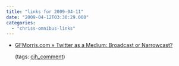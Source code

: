 ```yaml
---
title: "links for 2009-04-11"
date: "2009-04-12T03:30:29.000"
categories: 
  - "chriss-omnibus-links"
---
```


- [GFMorris.com » Twitter as a Medium: Broadcast or Narrowcast?](http://gfmorris.com/2009/04/10/twitter-as-a-medium-broadcast-or-narrowcast/comment-page-1/#comment-9728)
    
    (tags: [cjh\_comment](http://delicious.com/hubbsc/cjh_comment))
